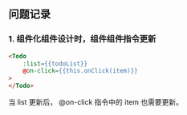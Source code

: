 ## 问题记录

### 1. 组件化组件设计时，组件组件指令更新
```html
<Todo
    :list={{todoList}}
    @on-click={{this.onClick(item)}}
>
</Todo>
```

当 list 更新后， @on-click 指令中的 item 也需要更新。